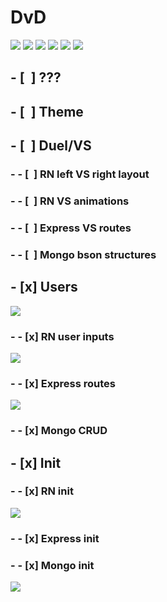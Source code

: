 # DvD
![](readme-images/dieters-red-vs-blue-middle.png)
![](readme-images/dieters-logo.png)
![](readme-images/dieters-color-palette.png)
![](readme-images/auth-signup-success.jpg)
![](readme-images/auth-login-success.jpg)
![](readme-images/FXFX.gif)
## - [&nbsp;&nbsp;] ???
## - [&nbsp;&nbsp;] Theme
## - [&nbsp;&nbsp;] Duel/VS
### - - [&nbsp;&nbsp;] RN left VS right layout
### - - [&nbsp;&nbsp;] RN VS animations
### - - [&nbsp;&nbsp;] Express VS routes
### - - [&nbsp;&nbsp;] Mongo bson structures
## - [x] Users
![](readme-images/Screenshot_2022-09-17-07-21-09-19_f73b71075b1de7323614b647fe394240.jpg)
### - - [x] RN user inputs
![](readme-images/Screenshot%20from%202022-09-17%2007-07-14.png)
### - - [x] Express routes
![](readme-images/Screenshot%20from%202022-09-17%2007-03-43.png)
### - - [x] Mongo CRUD
## - [x] Init
### - - [x] RN init
![](readme-images/Screenshot%20from%202022-09-17%2007-13-35.png)
### - - [x] Express init
### - - [x] Mongo init
![](readme-images/Screenshot%20from%202022-09-17%2006-35-48.png)